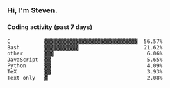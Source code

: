 ### Hi, I'm Steven.

#### Coding activity (past 7 days)
```
C           ▓▓▓▓▓▓▓▓▓▓▓▓▓▓▓▓▓▓▓▓▓▓▓▓▓▓▓▓▓▓  56.57%
Bash        ▓▓▓▓▓▓▓▓▓▓▓                     21.62%
other       ▓▓▓                              6.06%
JavaScript  ▓▓                               5.65%
Python      ▓▓                               4.09%
TeX         ▓▓                               3.93%
Text only   ▓                                2.08%
```
